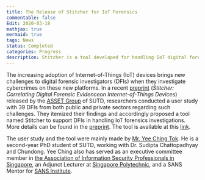 ```yaml
---
title: The Release of Stitcher for IoT Forensics
commentable: false
Edit: 2020-03-18
mathjax: true
mermaid: true
tags: News
status: Completed
categories: Progress
description: Stitcher is a tool developed for handling IoT digital forensics investigation.
---
```


<p>The increasing adoption of Internet-of-Things (IoT) devices brings new challenges to digital forensic investigators (DFIs) when they investigate cybercrimes on these new platforms. In a recent <a href="https://arxiv.org/pdf/2003.07242.pdf" target="_blank">preprint</a> (<i>Stitcher: Correlating Digital Forensic Evidenceon Internet-of-Things Devices</i>) released by the <a href="https://asset-group.github.io/" target="_blank">ASSET Group</a> of SUTD, researchers conducted a user study with 39 DFIs from both public and private sectors regarding such challenges. They itemized their findings and accordingly proposed a tool named Stitcher to support DFIs in handling IoT forensics investigations. More details can be found in the <a href="https://arxiv.org/pdf/2003.07242.pdf" target="_blank">preprint</a>. The tool is available at this <a href="https://github.com/poppopretn/Stitcher" target="_blank">link</a>.</p>

<p>The user study and the tool were mainly made by <a href="https://poppopretn.com/" target="_blank">Mr. Yee Ching Tok</a>. He is a second-year PhD student of SUTD, working with Dr. Sudipta Chattopadhyay and Chundong. Yee Ching also has served as an executive committee member in <a href="https://www.aisp.sg/" target="_blank">the Association of Information Security Professionals in Singapore</a>, an Adjunct Lecturer at <a href="https://www.sp.edu.sg/" target="_blank">Singapore Polytechnic</a>, and a SANS Mentor for <a href="https://www.sans.org/" target="_blank">SANS Institute</a>.</p>

